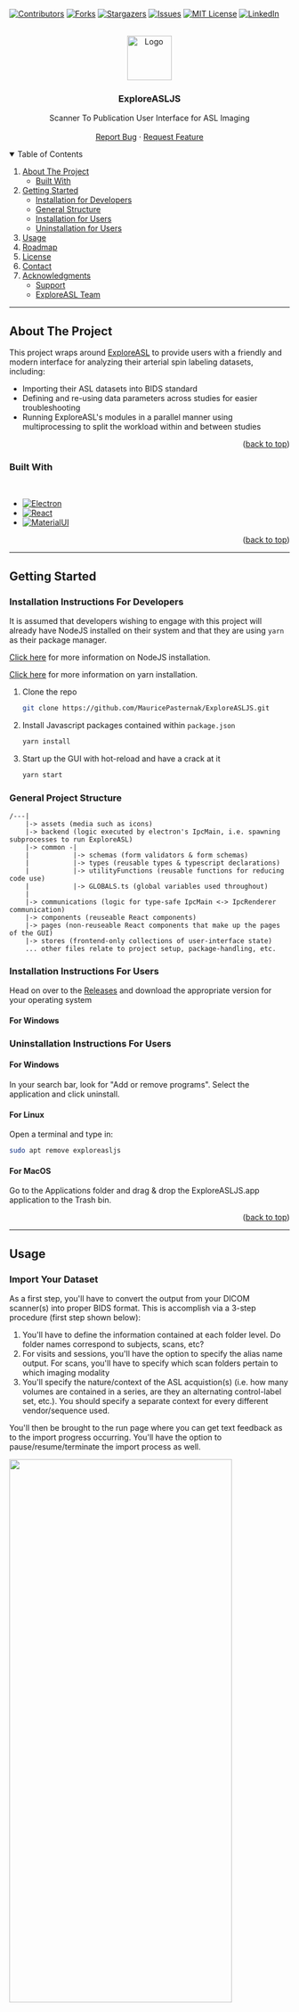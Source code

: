 <div id="top"></div>

[![Contributors][contributors-shield]][contributors-url]
[![Forks][forks-shield]][forks-url]
[![Stargazers][stars-shield]][stars-url]
[![Issues][issues-shield]][issues-url]
[![MIT License][license-shield]][license-url]
[![LinkedIn][linkedin-shield]][linkedin-url]

<!-- PROJECT LOGO -->
<br />
<div align="center">
  <a href="https://github.com/othneildrew/Best-README-Template">
    <img src="./src/assets/appIcons/ExploreASLGUIIcon.png" fill="red" alt="Logo" width="80" height="80">
  </a>

  <h3 align="center">ExploreASLJS</h3>

  <p align="center">
    Scanner To Publication User Interface for ASL Imaging
    <br />
    <br />
    <a href="https://github.com/MauricePasternak/ExploreASLJS/issues">Report Bug</a>
    ·
    <a href="https://github.com/MauricePasternak/ExploreASLJS">Request Feature</a>
  </p>
</div>

<!-- TABLE OF CONTENTS -->
<details open>
  <summary>Table of Contents</summary>
  <ol>
    <li>
      <a href="#about-the-project">About The Project</a>
      <ul>
        <li><a href="#built-with">Built With</a></li>
      </ul>
    </li>
    <li>
      <a href="#getting-started">Getting Started</a>
      <ul>
        <li><a href="#installation-instructions-for-developers">Installation for Developers</a></li>
        <li><a href="#general-project-structure">General Structure</a></li>
        <li><a href="#installation-instructions-for-users">Installation for Users</a></li>
        <li><a href="#uninstallation-instructions-for-users">Uninstallation for Users</a></li>
      </ul>
    </li>
    <li><a href="#usage">Usage</a></li>
    <li><a href="#roadmap">Roadmap</a></li>
    <li><a href="#license">License</a></li>
    <li><a href="#contact">Contact</a></li>
    <li>
        <a href="#acknowledgments">Acknowledgments</a>
        <ul>
            <li><a href="#support">Support</a></li>
            <li><a href="#exploreasl-team">ExploreASL Team</a></li>
        </ul>
    </li>
  </ol>
</details>

---

## <!-- ABOUT THE PROJECT -->

## About The Project

This project wraps around [ExploreASL](https://exploreasl.github.io/Documentation/1.10.0beta/) to provide users with a friendly and modern interface for analyzing their arterial spin labeling datasets, including:

- Importing their ASL datasets into BIDS standard
- Defining and re-using data parameters across studies for easier troubleshooting
- Running ExploreASL's modules in a parallel manner using multiprocessing to split the workload within and between studies

<p align="right">(<a href="#top">back to top</a>)</p>

### Built With

<br/>

- [![Electron][electronjs]][electron-url]
- [![React][react.js]][react-url]
- [![MaterialUI][mui.js]][mui-url]

<p align="right">(<a href="#top">back to top</a>)</p>

---

<!-- GETTING STARTED -->

## Getting Started

### Installation Instructions For Developers

It is assumed that developers wishing to engage with this project will already have NodeJS installed on their system and
that they are using `yarn` as their package manager.

[Click here](https://nodejs.org/en/) for more information on NodeJS installation.

[Click here](https://classic.yarnpkg.com/en/docs/getting-started) for more information on yarn installation.

1. Clone the repo
   ```sh
   git clone https://github.com/MauricePasternak/ExploreASLJS.git
   ```
2. Install Javascript packages contained within `package.json`
   ```sh
   yarn install
   ```
3. Start up the GUI with hot-reload and have a crack at it
   ```sh
   yarn start
   ```

### General Project Structure

```
/---|
    |-> assets (media such as icons)
    |-> backend (logic executed by electron's IpcMain, i.e. spawning subprocesses to run ExploreASL)
    |-> common -|
    |           |-> schemas (form validators & form schemas)
    |           |-> types (reusable types & typescript declarations)
    |           |-> utilityFunctions (reusable functions for reducing code use)
    |           |-> GLOBALS.ts (global variables used throughout)
    |
    |-> communications (logic for type-safe IpcMain <-> IpcRenderer communication)
    |-> components (reuseable React components)
    |-> pages (non-reuseable React components that make up the pages of the GUI)
    |-> stores (frontend-only collections of user-interface state)
    ... other files relate to project setup, package-handling, etc.
```

### Installation Instructions For Users

Head on over to the [Releases](https://github.com/MauricePasternak/ExploreASLJS/releases) and download the appropriate version for your operating system

#### For Windows

### Uninstallation Instructions For Users

#### For Windows

In your search bar, look for "Add or remove programs". Select the application and click uninstall.

#### For Linux

Open a terminal and type in:

```bash
sudo apt remove exploreasljs
```

#### For MacOS

Go to the Applications folder and drag & drop the ExploreASLJS.app application to the Trash bin.

<p align="right">(<a href="#top">back to top</a>)</p>

---

## <!-- USAGE EXAMPLES -->

## Usage

### Import Your Dataset

As a first step, you'll have to convert the output from your DICOM scanner(s) into proper BIDS format.
This is accomplish via a 3-step procedure (first step shown below):

1. You'll have to define the information contained at each folder level. Do folder names correspond to subjects, scans, etc?
2. For visits and sessions, you'll have the option to specify the alias name output. For scans, you'll have to specify which scan folders pertain to which imaging modality
3. You'll specify the nature/context of the ASL acquistion(s) (i.e. how many volumes are contained in a series, are they an alternating control-label set, etc.). You should specify a separate context for every different vendor/sequence used.

You'll then be brought to the run page where you can get text feedback as to the import progress occurring. You'll have the option to pause/resume/terminate the import process as well.

<img src="./src/assets/img/READMEImages/ImportModule.png" style="width: max(400px, 50%)" />

### Define Processing Parameters

As a second step, you'll have to define the overall (global) settings that should be taken into account when processing a dataset. In general these fall under 3 subcategories:

1. The study parameters (where is the study, what is its name, which subjects should be processed specifically, etc.)
2. The ASL sequence parameters. While this is somewhat redundant from what the Import section did earlier, it is important to understand that a lot datasets contain anonymized data. Anonymization sometimes removes crucial fields needed for CBF quantification. Therefore, by defining values to fallback on, you would allow ExploreASL to continue with the analysis.
3. The ExploreASL pipeline parameters (which atlases to use when quantifying CBF ROIs, motion control, etc.)

When done, your values will be saved as a data parameters file (DataPar.json) at the root of your dataset. This is the central file that ExploreASL uses to analyze your dataset. If you'd like to change a particular parameter at a later time, you can always re-load any existing DataPar.json file, change what values you wish, and save it again.

<img src="./src/assets/img/READMEImages/DefineDataParametersModule.png" style="width: max(400px, 50%)"  />

### Run ExploreASL

In the third step, you can specify the datasets you'd like processed. Each is assumed to have been already imported and have a valid DataPar.json file at its root. Some neat features you should be aware of:

- You can make the most of your workstation by alloting additional computer cores that will process studies & subjects within those studies in parallel.
- As with the Import module, you'll be given the option to pause/resume/terminate studies being run independently. Forceful temrination will always result in an error, as the program gives feedback for steps that were or were not completed.
- As steps complete, you'll also be given visual feedback for your quality control procedures.

In a separate tab, you'll have the option to indicate any particular modules/subjects/exact steps that you'd like to re-run for a given study.

Run the ExploreASL modules as per your needs and proceed to the next step for any study which has successfully completed the Population module.

<img src="./src/assets/img/READMEImages/RunExploreASLModule.png" style="width: max(400px, 50%)"  />

### Visualize Your Dataset

In the optional & final step, you can visualize your completed studies. As with the Import Module, there are first some preparatory steps to complete:

1. You'll have to specify which study should be visualized, the atlases containing your ROIs, and with the added benefit of merging your own metadata spread sheet.
2. The result of the previous step will form a single spreadsheet in-memory and you'll have to clarify the type of variable that each column contains. Namely, Categorical or Continuous. This assists the program in ascertaining which variables to suggest for each axis when plotting.

You'll now have access to the main plotting page (example image below). There are two main plot types supported:

- Scatterplot, for Continuous by Continuous comparisons
- Swarmplot, for Categorical by Continuous comparisons

Regardless, the point-like nature of these plots will allow you to click on datapoints and load the CBF image corresponding to that particular point. Perform QC analysis as required.

Additional features to keep in mind:

- Both Scatterplot and Swarmplot allow for significant customization of plot visuals, if you're looking to get a graph out for a figure. Unfortunately, at the current time there is no image export feature available, so you'll have to settle for a screenshot.
- By default, only axes values are added to the data hover tooltip. However, you can specify additional variables to include if you're using this program for an interactive presentation.
- You can hover over a particular pixel in the CBF image to get its CBF value.
- For large datasets, you can subset the data to single-datapoint precision using a combination of subsetting filters.

<img src="./src/assets/img/READMEImages/DataVisualizationModule.png" style="width: max(700px, 60%)" />

<p align="right">(<a href="#top">back to top</a>)</p>

---

## <!-- ROADMAP -->

## Roadmap

- [x] Add Dark Mode.
- [x] Add Image Feedback during processing.
- [x] Support multiple ASL Import contexts. \*
- [x] Create a Data Visualization Module.
- [x] Add plot settings for plot legends (i.e. legend text fontsize, positioning, etc.) within the DataVisualization Module.
- [x] Add more helpful information in the Process Studies module for when a study does not fully complete.
- [ ] Add help information on the steps within the Data Visualization Module.
- [ ] Add plot settings for renaming axis main labels within the Data Visualization Module.
- [ ] Add Multiprocessing Capability to the Import Module as well. \*\*
- [ ] Add a submodule to Process Studies where users can pin-point change the JSON sidecars of individual subjects/visits/sessions.
- [ ] Add auto-update capability to the software so that users don't have to manually install new versions.
- [ ] Allow for plots to be exported as PNG files in the Data Visualization Module.
- [ ] Allow for the Data Visualization module to save/load a JSON parameters file to skip the hassle of repeating steps and re-adjusting sliders each time. Just load the json file and have it all done for you.

\* This is only partially the case. The GUI goes through extensive logical gymnastics to get ExploreASL to import different subsets of your dataset. The official ExploreASL application does not support this as of version 1.10.0.

\*\* This will probably have to wait until the main ExploreASL program can handle multiple contexts.

See the [open issues](https://github.com/othneildrew/Best-README-Template/issues) for a full list of proposed features (and known issues).

<p align="right">(<a href="#top">back to top</a>)</p>

---

## <!-- CONTRIBUTING -->

## Contributing

Contributions are what make the open source community such an amazing place to learn, inspire, and create. Any contributions you make are **greatly appreciated**.

If you have a suggestion that would make this better, please fork the repo and create a pull request. You can also simply open an issue with the tag "enhancement".
Don't forget to give the project a star! Thanks again!

1. Fork the Project
2. Create your Feature Branch (`git checkout -b feature/AmazingFeature`)
3. Commit your Changes (`git commit -m 'Add some AmazingFeature'`)
4. Push to the Branch (`git push origin feature/AmazingFeature`)
5. Open a Pull Request

<p align="right">(<a href="#top">back to top</a>)</p>

---

## <!-- LICENSE -->

## License

Distributed under the MIT License. See `LICENSE` for more information.

<p align="right">(<a href="#top">back to top</a>)</p>

---

## <!-- CONTACT -->

## Contact

Maurice Pasternak - maurice.pasternak@utoronto.ca

Project Link: [https://github.com/MauricePasternak/ExploreASLJS](https://github.com/MauricePasternak/ExploreASLJS)

<p align="right">(<a href="#top">back to top</a>)</p>

---

## <!-- ACKNOWLEDGMENTS -->

## Acknowledgments

### Support

For GUI-related questions, please don't hesitate to drop an email at: maurice.pasternak@utoronto.ca

For more information on the main program, click on the following: [CLICK ME!](https://sites.google.com/view/exploreasl)

### ExploreASL Team

For questions or concerns with the underlying ExploreASL program, the following individuals compromise the development team and may be contacted:

- Henk-Jan Mutsaerts; HenkJanMutsaerts@Gmail.com (ExploreASL creator)
- Jan Petr; j.petr@hzdr.de (ExploreASL creator)
- Michael Stritt; stritt.michael@gmail.com
- Paul Groot; p.f.c.groot@amsterdamumc.nl
- Pieter Vandemaele; pieter.vandemaele@gmail.com
- Maurice Pasternak; maurice.pasternak@utoronto.ca
- Luigi Lorenzini; l.lorenzini@amsterdamumc.nl
- Sandeep Ganji; Sandeep.g.bio@gmail.com

<p align="right">(<a href="#top">back to top</a>)</p>

---

<!-- MARKDOWN LINKS & IMAGES -->
<!-- https://www.markdownguide.org/basic-syntax/#reference-style-links -->

[contributors-shield]: https://img.shields.io/github/contributors/MauricePasternak/ExploreASLJS.svg?style=for-the-badge
[contributors-url]: https://github.com/MauricePasternak/ExploreASLJS/graphs/contributors
[forks-shield]: https://img.shields.io/github/forks/MauricePasternak/ExploreASLJS.svg?style=for-the-badge
[forks-url]: https://github.com/MauricePasternak/ExploreASLJS/network/members
[stars-shield]: https://img.shields.io/github/stars/MauricePasternak/ExploreASLJS.svg?style=for-the-badge
[stars-url]: https://github.com/MauricePasternak/ExploreASLJS/stargazers
[issues-shield]: https://img.shields.io/github/issues/MauricePasternak/ExploreASLJS.svg?style=for-the-badge
[issues-url]: https://github.com/MauricePasternak/ExploreASLJS/issues
[license-shield]: https://img.shields.io/github/license/MauricePasternak/ExploreASLJS.svg?style=for-the-badge
[license-url]: https://github.com/MauricePasternak/ExploreASLJS/blob/master/LICENSE.txt
[linkedin-shield]: https://img.shields.io/badge/-LinkedIn-black.svg?style=for-the-badge&logo=linkedin&colorB=555
[linkedin-url]: https://www.linkedin.com/in/maurice-pasternak-238957207/

<!-- Badges -->

[react.js]: https://img.shields.io/badge/React-20232A?style=for-the-badge&logo=react&logoColor=61DAFB
[react-url]: https://reactjs.org/
[electron-url]: https://www.electronjs.org
[electronjs]: https://img.shields.io/badge/Electron-2b2e3a?style=for-the-badge&logo=electron&logoColor=white
[mui.js]: https://img.shields.io/badge/Material%20UI%20V5-0074e9?style=for-the-badge&logo=mui&logoColor=white
[mui-url]: https://mui.com/
